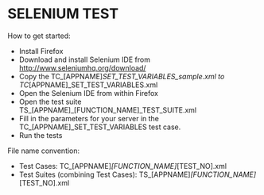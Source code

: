 SELENIUM TEST
=============

How to get started:

- Install Firefox
- Download and install Selenium IDE from http://www.seleniumhq.org/download/
- Copy the TC_[APPNAME]_SET_TEST_VARIABLES_sample.xml to TC_[APPNAME]_SET_TEST_VARIABLES.xml
- Open the Selenium IDE from within Firefox
- Open the test suite TS_[APPNAME]_[FUNCTION_NAME]_TEST_SUITE.xml
- Fill in the parameters for your server in the TC_[APPNAME]_SET_TEST_VARIABLES test case.
- Run the tests

File name convention:

- Test Cases: TC_[APPNAME]_[FUNCTION_NAME]_[TEST_NO].xml  
- Test Suites (combining Test Cases): TS_[APPNAME]_[FUNCTION_NAME]_[TEST_NO].xml 
